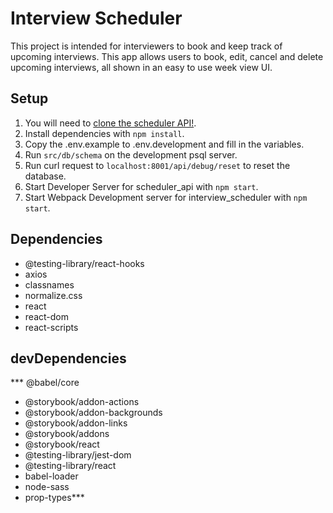 # Interview Scheduler

This project is intended for interviewers to book and keep track of upcoming interviews. This app allows users to book, edit, cancel and delete upcoming interviews, all shown in an easy to use week view UI.

## Setup
1. You will need to [clone the scheduler API!](https://github.com/zeamaria/scheduler-api).
2. Install dependencies with `npm install`.
3. Copy the .env.example to .env.development and fill in the variables.
4. Run `src/db/schema` on the development psql server.
5. Run curl request to `localhost:8001/api/debug/reset` to reset the database.
6. Start Developer Server for scheduler_api with `npm start`.
7. Start Webpack Development server for interview_scheduler with `npm start`.




## Dependencies
* @testing-library/react-hooks
* axios
* classnames
* normalize.css
* react
* react-dom
* react-scripts

## devDependencies
*** @babel/core
* @storybook/addon-actions
* @storybook/addon-backgrounds
* @storybook/addon-links
* @storybook/addons
* @storybook/react
* @testing-library/jest-dom
* @testing-library/react
* babel-loader
* node-sass
* prop-types*** 
